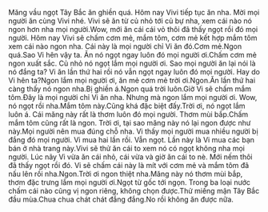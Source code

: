 Măng vầu ngọt Tây Bắc ăn ghiền quá. Hôm nay Vivi tiếp tục ăn nha. Mời mọi người ăn cùng Vivi nhé. Vivi sẽ ăn từ củ nhỏ tới củ bự nha, xem cái nào nó ngon hơn nha mọi người.Wow, mới ăn cái cái vỏ thôi đã thấy ngọt rồi đó mọi người. Hôm nay Vivi sẽ chấm cơm mẻ, mắm tôm, cơm mẻ kết hợp mắm tôm xem cái nào ngon nha. Cái này là mọi người chỉ Vi ăn đó.Cơm mẻ.Ngon quá.Sao Vi hên vậy ta. Ăn nó ngọt ngay luôn đó mọi người ơi.Chấm cơm mẻ ngon xuất sắc. Củ nhỏ nó ngọt lắm mọi người ơi. Sao mọi người ăn lại nói là nó đắng ta? Vi ăn lần thứ hai rồi nó vẫn ngọt ngay luôn đó mọi người. Hay do Vi hên ta?Ngon lắm mọi người ơi, ăn mẻ cơm mẻ trời ơi.Ngon.Ăn lần thứ hai càng thấy nó ngon nha.Bị ghiền á.Ngon quá trời luôn.Giờ Vi sẽ chấm mắm tôm.Đây là mọi người chỉ Vi ăn nha. Nhưng mà ngon lắm mọi người ơi. Wow, nó ngọt rồi nha.Mắm tôm này.Cũng khá đặc biệt đấy.Trời ơi, nó ngọt lắm luôn á. Cái măng này rất là thơm luôn đó mọi người. Thơm mùi bắp.Chấm mắm tôm cũng rất là ngon. Trời ơi, tại sao măng này nó lại ngon được như này.Mọi người nên mua đúng chỗ nha. Vi thấy mọi người mua nhiều người bị đắng đó mọi người. Vi mua hai lần rồi. Vẫn ngọt. Lần này là Vi mua các bạn bán ở nhà trang này.Vivi sẽ thử ăn cái to xem nó có ngọt không nha mọi người. Lúc nãy Vi vừa ăn cái nhỏ, cái vừa và giờ ăn cái to nè. Mới nếm thôi đã thấy ngọt rồi đó. Vi sẽ chấm cái này là mít với cơm mẻ và mắm tôm đã nấu lên rồi nha.Ngon.Trời ơi ngon thiệt nha.Măng này nó thơm mùi bắp, thơm đặc trưng lắm mọi người ơi.Ngọt từ gốc tới ngọn. Trong ba loại nước chấm cái nào cũng vị ngon riêng, không chọn được.Thử miếng mận Tây Bắc đầu mùa.Chua chua chát chát đắng đắng.No rồi không ăn được nữa.